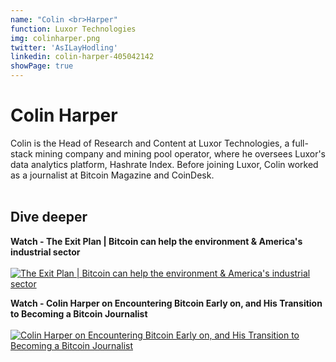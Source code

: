 ```yaml
---
name: "Colin <br>Harper"
function: Luxor Technologies
img: colinharper.png
twitter: 'AsILayHodling'
linkedin: colin-harper-405042142
showPage: true
---
```


# Colin Harper
 
Colin is the Head of Research and Content at Luxor Technologies, a full-stack mining company and mining pool operator, where he oversees Luxor's data analytics platform, Hashrate Index. Before joining Luxor, Colin worked as a journalist at Bitcoin Magazine and CoinDesk. 
<br><br>

## Dive deeper


<div class="grid grid-cols-1 md:grid-cols-2 gap-5">
<div class="p-3 my-2">

**Watch - The Exit Plan | Bitcoin can help the environment & America's industrial sector** <br><br>
[ ![The Exit Plan | Bitcoin can help the environment & America's industrial sector](/content/colin_exit.png)](https://www.youtube.com/watch?v=hxOL74_greI/)
</div>

<div class="p-3 my-2">

**Watch - Colin Harper on Encountering Bitcoin Early on, and His Transition to Becoming a Bitcoin Journalist** <br><br>
[ ![Colin Harper on Encountering Bitcoin Early on, and His Transition to Becoming a Bitcoin Journalist](/content/colin_early.png)](https://www.youtube.com/watch?v=YnTC1AEWyh0/)
</div>

</div>

<br>


